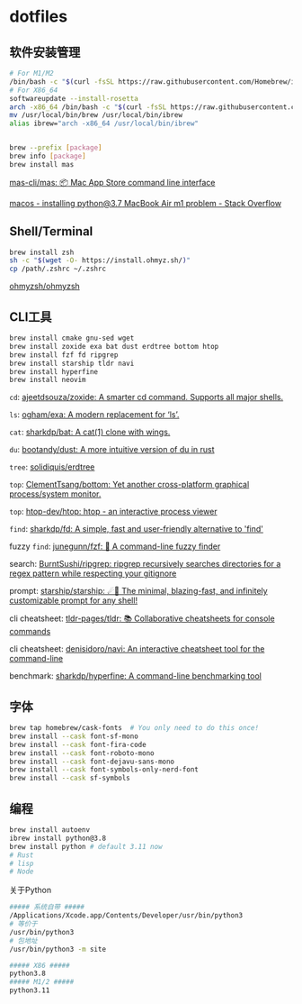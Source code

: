 # dotfiles



## 软件安装管理

```bash
# For M1/M2
/bin/bash -c "$(curl -fsSL https://raw.githubusercontent.com/Homebrew/install/HEAD/install.sh)"
# For X86_64
softwareupdate --install-rosetta
arch -x86_64 /bin/bash -c "$(curl -fsSL https://raw.githubusercontent.com/Homebrew/install/master/install.sh)"
mv /usr/local/bin/brew /usr/local/bin/ibrew
alias ibrew="arch -x86_64 /usr/local/bin/ibrew"


brew --prefix [package]
brew info [package]
brew install mas
```

[mas-cli/mas: :package: Mac App Store command line interface](https://github.com/mas-cli/mas)

[macos - installing python@3.7 MacBook Air m1 problem - Stack Overflow](https://stackoverflow.com/questions/70315418/installing-python3-7-macbook-air-m1-problem)

## Shell/Terminal

```bash
brew install zsh
sh -c "$(wget -O- https://install.ohmyz.sh/)"
cp /path/.zshrc ~/.zshrc
```

[ohmyzsh/ohmyzsh](https://github.com/ohmyzsh/ohmyzsh)

## CLI工具

```bash
brew install cmake gnu-sed wget
brew install zoxide exa bat dust erdtree bottom htop
brew install fzf fd ripgrep
brew install starship tldr navi
brew install hyperfine
brew install neovim
```

`cd`: [ajeetdsouza/zoxide: A smarter cd command. Supports all major shells.](https://github.com/ajeetdsouza/zoxide)

`ls`: [ogham/exa: A modern replacement for ‘ls’.](https://github.com/ogham/exa)

`cat`: [sharkdp/bat: A cat(1) clone with wings.](https://github.com/sharkdp/bat)

`du`: [bootandy/dust: A more intuitive version of du in rust](https://github.com/bootandy/dust)

`tree`: [solidiquis/erdtree](https://github.com/solidiquis/erdtree)

`top`: [ClementTsang/bottom: Yet another cross-platform graphical process/system monitor.](https://github.com/ClementTsang/bottom)

`top`: [htop-dev/htop: htop - an interactive process viewer](https://github.com/htop-dev/htop)

`find`: [sharkdp/fd: A simple, fast and user-friendly alternative to 'find'](https://github.com/sharkdp/fd)

fuzzy `find`: [junegunn/fzf: :cherry_blossom: A command-line fuzzy finder](https://github.com/junegunn/fzf)

search: [BurntSushi/ripgrep: ripgrep recursively searches directories for a regex pattern while respecting your gitignore](https://github.com/BurntSushi/ripgrep)

prompt: [starship/starship: ☄🌌️ The minimal, blazing-fast, and infinitely customizable prompt for any shell!](https://github.com/starship/starship)

cli cheatsheet: [tldr-pages/tldr: 📚 Collaborative cheatsheets for console commands](https://github.com/tldr-pages/tldr)

cli cheatsheet: [denisidoro/navi: An interactive cheatsheet tool for the command-line](https://github.com/denisidoro/navi)

benchmark: [sharkdp/hyperfine: A command-line benchmarking tool](https://github.com/sharkdp/hyperfine)

## 字体

```bash
brew tap homebrew/cask-fonts  # You only need to do this once!
brew install --cask font-sf-mono
brew install --cask font-fira-code
brew install --cask font-roboto-mono
brew install --cask font-dejavu-sans-mono
brew install --cask font-symbols-only-nerd-font
brew install --cask sf-symbols
```

## 编程

```bash
brew install autoenv
ibrew install python@3.8
brew install python # default 3.11 now
# Rust
# lisp
# Node
```

关于Python

```bash
##### 系统自带 #####
/Applications/Xcode.app/Contents/Developer/usr/bin/python3
# 等价于
/usr/bin/python3
# 包地址
/usr/bin/python3 -m site

##### X86 #####
python3.8
##### M1/2 #####
python3.11
```


